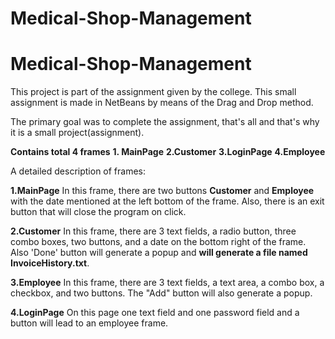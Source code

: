 # Medical-Shop-Management

# Medical-Shop-Management
This project is part of the assignment given by the college.
This small assignment is made in NetBeans by means of the Drag and Drop method.

The primary goal was to complete the assignment, that's all and that's why it is a small project(assignment).

**Contains total 4 frames**
**1. MainPage**
**2.Customer**
**3.LoginPage**
**4.Employee**

A detailed description of frames:

**1.MainPage**
In this frame, there are two buttons **Customer** and **Employee** with the date mentioned at the left bottom of the frame.
Also, there is an exit button that will close the program on click.

**2.Customer**
In this frame, there are 3 text fields, a radio button, three combo boxes, two buttons, and a date on the bottom right of the frame.
Also 'Done' button will generate a popup and **will generate a file named InvoiceHistory.txt**. 

**3.Employee**
In this frame, there are 3 text fields, a text area, a combo box, a checkbox, and two buttons. The "Add" button will also generate a popup.

**4.LoginPage**
On this page one text field and one password field and a button will lead to an employee frame.





